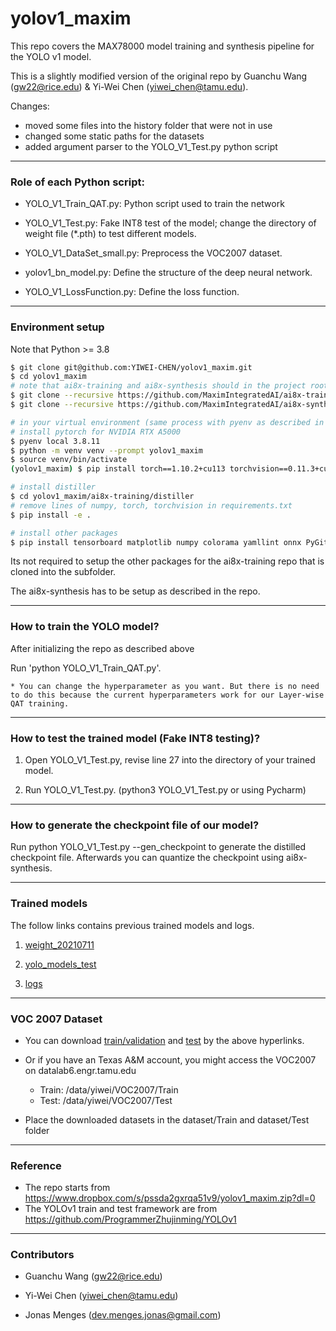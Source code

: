 # yolov1_maxim
This repo covers the MAX78000 model training and synthesis pipeline for the YOLO v1 model.

This is a slightly modified version of the original repo by Guanchu Wang (gw22@rice.edu) & Yi-Wei Chen (yiwei_chen@tamu.edu).

Changes:
- moved some files into the history folder that were not in use
- changed some static paths for the datasets
- added argument parser to the YOLO_V1_Test.py python script

---

### Role of each Python script:

* YOLO_V1_Train_QAT.py: Python script used to train the network

* YOLO_V1_Test.py: Fake INT8 test of the model; change the directory of weight file (*.pth) to test different models.

* YOLO_V1_DataSet_small.py: Preprocess the VOC2007 dataset.

* yolov1_bn_model.py: Define the structure of the deep neural network.

* YOLO_V1_LossFunction.py: Define the loss function.


---

### Environment setup
Note that Python >= 3.8
```bash
$ git clone git@github.com:YIWEI-CHEN/yolov1_maxim.git
$ cd yolov1_maxim
# note that ai8x-training and ai8x-synthesis should in the project root (e.g., yolov1_maxim)
$ git clone --recursive https://github.com/MaximIntegratedAI/ai8x-training.git
$ git clone --recursive https://github.com/MaximIntegratedAI/ai8x-synthesis.git

# in your virtual environment (same process with pyenv as described in ai8x-training repo)
# install pytorch for NVIDIA RTX A5000
$ pyenv local 3.8.11
$ python -m venv venv --prompt yolov1_maxim
$ source venv/bin/activate
(yolov1_maxim) $ pip install torch==1.10.2+cu113 torchvision==0.11.3+cu113 torchaudio==0.10.2+cu113 -f https://download.pytorch.org/whl/cu113/torch_stable.html

# install distiller
$ cd yolov1_maxim/ai8x-training/distiller
# remove lines of numpy, torch, torchvision in requirements.txt
$ pip install -e .

# install other packages
$ pip install tensorboard matplotlib numpy colorama yamllint onnx PyGithub GitPython opencv-python
```

Its not required to setup the other packages for the ai8x-training repo that is cloned into the subfolder.

The ai8x-synthesis has to be setup as described in the repo.


---

### How to train the YOLO model?

After initializing the repo as described above

Run 'python YOLO_V1_Train_QAT.py'.

    * You can change the hyperparameter as you want. But there is no need to do this because the current hyperparameters work for our Layer-wise QAT training.


---

### How to test the trained model (Fake INT8 testing)?

1. Open YOLO_V1_Test.py, revise line 27 into the directory of your trained model.

2. Run YOLO_V1_Test.py. (python3 YOLO_V1_Test.py or using Pycharm)

---

### How to generate the checkpoint file of our model?

Run python YOLO_V1_Test.py --gen_checkpoint to generate the distilled checkpoint file. Afterwards you can quantize the checkpoint using ai8x-synthesis.


---

### Trained models

The follow links contains previous trained models and logs.

1. [weight_20210711](https://drive.google.com/drive/folders/1vq-7v-ALpb-Rja-A26G-X3aW25lZYPr6?usp=sharing)

2. [yolo_models_test](https://drive.google.com/drive/folders/1i2Wiom7VP05wWcpyN4yMaJavjDQnS49T?usp=sharing) 

3. [logs](https://drive.google.com/drive/folders/1gHSb_aIbfadDJwKjGwqWi9tjVzLNtzx0?usp=sharing)


---
### VOC 2007 Dataset
* You can download [train/validation](http://pjreddie.com/media/files/VOCtrainval_06-Nov-2007.tar) 
  and [test](http://pjreddie.com/media/files/VOCtest_06-Nov-2007.tar) by the above hyperlinks.
* Or if you have an Texas A&M account, you might access the VOC2007 on datalab6.engr.tamu.edu
   * Train: /data/yiwei/VOC2007/Train
   * Test: /data/yiwei/VOC2007/Test

* Place the downloaded datasets in the dataset/Train and dataset/Test folder

---
### Reference
* The repo starts from https://www.dropbox.com/s/pssda2gxrqa51v9/yolov1_maxim.zip?dl=0
* The YOLOv1 train and test framework are from https://github.com/ProgrammerZhujinming/YOLOv1

---
### Contributors

* Guanchu Wang (gw22@rice.edu)
  
* Yi-Wei Chen (yiwei_chen@tamu.edu)

* Jonas Menges (dev.menges.jonas@gmail.com)
